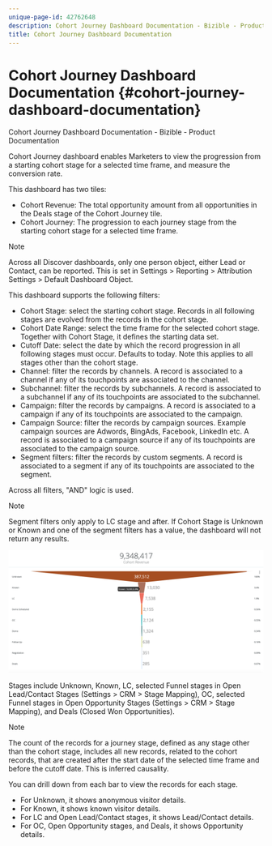 ```yaml
---
unique-page-id: 42762648
description: Cohort Journey Dashboard Documentation - Bizible - Product Documentation
title: Cohort Journey Dashboard Documentation
---
```


# Cohort Journey Dashboard Documentation {#cohort-journey-dashboard-documentation}

Cohort Journey Dashboard Documentation - Bizible - Product Documentation

Cohort Journey dashboard enables Marketers to view the progression from a starting cohort stage for a selected time frame, and measure the conversion rate.

This dashboard has two tiles:

* Cohort Revenue: The total opportunity amount from all opportunities in the Deals stage of the Cohort Journey tile.
* Cohort Journey: The progression to each journey stage from the starting cohort stage for a selected time frame.

>[!NOTE]
>
>Across all Discover dashboards, only one person object, either Lead or Contact, can be reported. This is set in Settings > Reporting > Attribution Settings > Default Dashboard Object.

This dashboard supports the following filters:

* Cohort Stage: select the starting cohort stage. Records in all following stages are evolved from the records in the cohort stage.
* Cohort Date Range: select the time frame for the selected cohort stage. Together with Cohort Stage, it defines the starting data set.
* Cutoff Date: select the date by which the record progression in all following stages must occur. Defaults to today. Note this applies to all stages other than the cohort stage.
* Channel: filter the records by channels. A record is associated to a channel if any of its touchpoints are associated to the channel.
* Subchannel: filter the records by subchannels. A record is associated to a subchannel if any of its touchpoints are associated to the subchannel.
* Campaign: filter the records by campaigns. A record is associated to a campaign if any of its touchpoints are associated to the campaign.
* Campaign Source: filter the records by campaign sources. Example campaign sources are Adwords, BingAds, Facebook, LinkedIn etc. A record is associated to a campaign source if any of its touchpoints are associated to the campaign source.
* Segment filters: filter the records by custom segments. A record is associated to a segment if any of its touchpoints are associated to the segment.

Across all filters, "AND" logic is used.

>[!NOTE]
>
>Segment filters only apply to LC stage and after. If Cohort Stage is Unknown or Known and one of the segment filters has a value, the dashboard will not return any results.

![](assets/one-2.png)

Stages include Unknown, Known, LC, selected Funnel stages in Open Lead/Contact Stages (Settings > CRM > Stage Mapping), OC, selected Funnel stages in Open Opportunity Stages (Settings > CRM > Stage Mapping), and Deals (Closed Won Opportunities).

>[!NOTE]
>
>The count of the records for a journey stage, defined as any stage other than the cohort stage, includes all new records, related to the cohort records, that are created after the start date of the selected time frame and before the cutoff date. This is inferred causality.

You can drill down from each bar to view the records for each stage.

* For Unknown, it shows anonymous visitor details.
* For Known, it shows known visitor details.
* For LC and Open Lead/Contact stages, it shows Lead/Contact details.
* For OC, Open Opportunity stages, and Deals, it shows Opportunity details.

